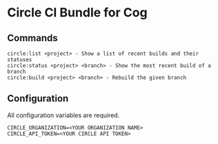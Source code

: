 # Circle CI Bundle for Cog

## Commands

```
circle:list <project> - Show a list of recent builds and their statuses
circle:status <project> <branch> - Show the most recent build of a branch
circle:build <project> <branch> - Rebuild the given branch
```

## Configuration

All configuration variables are required.
```
CIRCLE_ORGANIZATION=<YOUR ORGANIZATION NAME>
CIRCLE_API_TOKEN=<YOUR CIRCLE API TOKEN>
```
